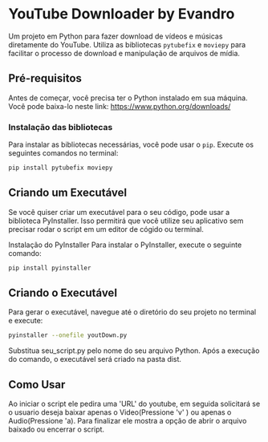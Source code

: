 # YouTube Downloader by Evandro

Um projeto em Python para fazer download de vídeos e músicas diretamente do YouTube. Utiliza as bibliotecas `pytubefix` e `moviepy` para facilitar o processo de download e manipulação de arquivos de mídia.

## Pré-requisitos

Antes de começar, você precisa ter o Python instalado em sua máquina. Você pode baixa-lo neste link: https://www.python.org/downloads/

### Instalação das bibliotecas

Para instalar as bibliotecas necessárias, você pode usar o `pip`. Execute os seguintes comandos no terminal:

```bash
pip install pytubefix moviepy
```

## Criando um Executável
Se você quiser criar um executável para o seu código, pode usar a biblioteca PyInstaller. Isso permitirá que você utilize seu aplicativo sem precisar rodar o script em um editor de cógido ou terminal.

Instalação do PyInstaller
Para instalar o PyInstaller, execute o seguinte comando:

```bash
pip install pyinstaller
```

## Criando o Executável
Para gerar o executável, navegue até o diretório do seu projeto no terminal e execute:

```bash
pyinstaller --onefile youtDown.py
```

Substitua seu_script.py pelo nome do seu arquivo Python. Após a execução do comando, o executável será criado na pasta dist.

## Como Usar
Ao iniciar o script ele pedira uma 'URL' do youtube, em seguida solicitará se o usuario deseja baixar apenas o Video(Pressione 'v' ) ou apenas o Audio(Pressione 'a).
Para finalizar ele mostra a opção de abrir o arquivo baixado ou encerrar o script.

